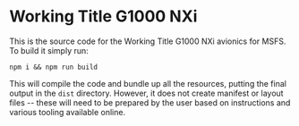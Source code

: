 # Working Title G1000 NXi

This is the source code for the Working Title G1000 NXi avionics for MSFS.  To build it simply run:

    npm i && npm run build

This will compile the code and bundle up all the resources, putting the final output in the `dist` directory.  However, it does not create manifest or layout files -- these will need to be prepared by the user based on instructions and various tooling available online.